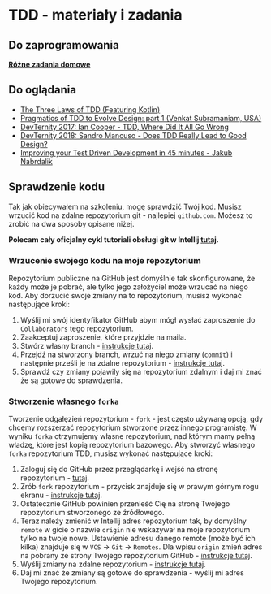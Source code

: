 # TDD - materiały i zadania

## Do zaprogramowania

[**Różne zadania domowe**](./zadania.md#)

## Do oglądania

* [The Three Laws of TDD (Featuring Kotlin)](https://www.youtube.com/watch?v=qkblc5WRn-U)
* [Pragmatics of TDD to Evolve Design: part 1 (Venkat Subramaniam, USA)](https://www.youtube.com/watch?v=tzH_10zrGHQ)
* [DevTernity 2017: Ian Cooper - TDD, Where Did It All Go Wrong](https://www.youtube.com/watch?v=EZ05e7EMOLM)
* [DevTernity 2018: Sandro Mancuso - Does TDD Really Lead to Good Design?](https://www.youtube.com/watch?v=KyFVA4Spcgg)
* [Improving your Test Driven Development in 45 minutes - Jakub Nabrdalik](https://www.youtube.com/watch?v=2vEoL3Irgiw)

## Sprawdzenie kodu

Tak jak obiecywałem na szkoleniu, mogę sprawdzić Twój kod.
Musisz wrzucić kod na zdalne repozytorium git - najlepiej `github.com`.
Możesz to zrobić na dwa sposoby opisane niżej.

**Polecam cały oficjalny cykl tutoriali obsługi git w Intellij [tutaj](https://www.jetbrains.com/help/idea/using-git-integration.html).**

### Wrzucenie swojego kodu na moje repozytorium

Repozytorium publiczne na GitHub jest domyślnie tak skonfigurowane, że każdy może je pobrać, ale tylko jego założyciel może wrzucać na niego kod.
Aby dorzucić swoje zmiany na to repozytorium, musisz wykonać następujące kroki:
1. Wyślij mi swój identyfikator GitHub abym mógł wysłać zaproszenie do `Collaborators` tego repozytorium.
2. Zaakceptuj zaproszenie, które przyjdzie na maila.
3. Stwórz własny branch - [instrukcje tutaj](https://www.jetbrains.com/help/idea/manage-branches.html).
4. Przejdź na stworzony branch, wrzuć na niego zmiany (`commit`) i następnie prześli je na zdalne repozytorium - [instrukcje tutaj](https://www.jetbrains.com/help/idea/commit-and-push-changes.html).
5. Sprawdź czy zmiany pojawiły się na repozytorium zdalnym i daj mi znać że są gotowe do sprawdzenia.

### Stworzenie własnego `forka`

Tworzenie odgałęzień repozytorium - `fork` - jest często używaną opcją, gdy chcemy rozszerzać repozytorium stworzone przez innego programistę.
W wyniku `forka` otrzymujemy własne repozytorium, nad którym mamy pełną władzę, które jest kopią repozytorium bazowego.
Aby stworzyć własnego `forka` repozytorium TDD, musisz wykonać następujące kroki:
1. Zaloguj się do GitHub przez przeglądarkę i wejść na stronę repozytorium - [tutaj](https://github.com/kkoltun/training_tdd_examples).
2. Zrób `fork` repozytorium - przycisk znajduje się w prawym górnym rogu ekranu - [instrukcje tutaj](https://help.github.com/en/github/getting-started-with-github/fork-a-repo).
3. Ostatecznie GitHub powinien przenieść Cię na stronę Twojego repozytorium stworzonego ze źródłowego.
4. Teraz należy zmienić w Intellij adres repozytorium tak, by domyślny `remote` w gicie o nazwie `origin` nie wskazywał na moje repozytorium tylko na twoje nowe.
Ustawienie adresu danego remote (może być ich kilka) znajduje się w `VCS` -> `Git` -> `Remotes`.
Dla wpisu `origin` zmień adres na pobrany ze strony Twojego repozytorium GitHub - [instrukcje tutaj](https://help.github.com/en/github/using-git/which-remote-url-should-i-use).
5. Wyślij zmiany na zdalne repozytorium - [instrukcje tutaj](https://www.jetbrains.com/help/idea/commit-and-push-changes.html).
6. Daj mi znać że zmiany są gotowe do sprawdzenia - wyślij mi adres Twojego repozytorium.
